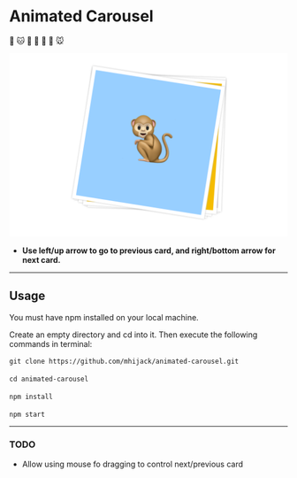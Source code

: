 # Animated Carousel

🐶
🐱
🦒
🦁️
🐯
🐒
🐭

![animated carousel screenshot](carousel-screenshot.png "animated carousel screenshot")

- **Use left/up arrow to go to previous card, and right/bottom arrow for next card.**

****

## Usage

You must have npm installed on your local machine.

Create an empty directory and cd into it. Then execute the following commands in terminal:

```
git clone https://github.com/mhijack/animated-carousel.git

cd animated-carousel

npm install

npm start
```

****

### TODO

* Allow using mouse fo dragging to control next/previous card